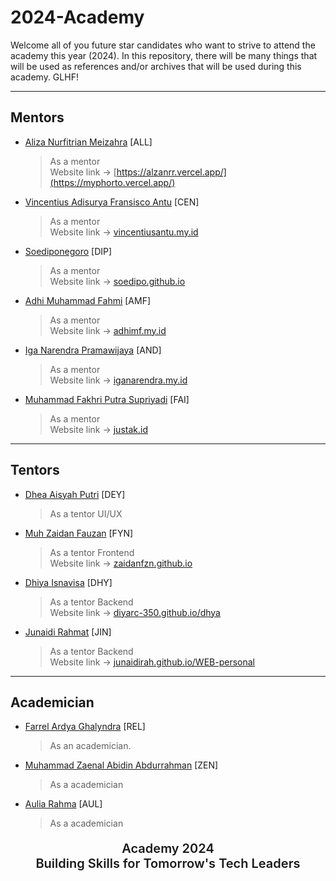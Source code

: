 # 2024-Academy

Welcome all of you future star candidates who want to strive to attend the academy this year (2024). In this repository, there will be many things that will be used as references and/or archives that will be used during this academy. GLHF!

---

## Mentors

- [Aliza Nurfitrian Meizahra](https://github.com/Alizaaaja4) [ALL]
  > As a mentor  
  > Website link -> [https://alzanrr.vercel.app/](https://myphorto.vercel.app/)
- [Vincentius Adisurya Fransisco Antu](https://github.com/vincentiusantu) [CEN]
  > As a mentor  
  > Website link -> [vincentiusantu.my.id](https://vincentiusantu.my.id/)
- [Soediponegoro](https://github.com/Soedipo) [DIP]
  > As a mentor  
  > Website link -> [soedipo.github.io](https://soedipo.github.io/)
- [Adhi Muhammad Fahmi](https://github.com/adhiiimf) [AMF]
  > As a mentor  
  > Website link -> [adhimf.my.id](https://adhimf.my.id/)
- [Iga Narendra Pramawijaya](https://github.com/IritaSee) [AND]
  > As a mentor  
  > Website link -> [iganarendra.my.id](https://iganarendra.my.id/)
- [Muhammad Fakhri Putra Supriyadi](https://github.com/fakhrip) [FAI]
  > As a mentor  
  > Website link -> [justak.id](https://justak.id/)

---

## Tentors

- [Dhea Aisyah Putri](https://github.com/dheaaisyah) [DEY]
  > As a tentor UI/UX  
- [Muh Zaidan Fauzan](https://github.com/Zaidanfzn) [FYN]
  > As a tentor Frontend  
  > Website link -> [zaidanfzn.github.io](https://zaidanfzn.github.io/)
- [Dhiya Isnavisa](https://github.com/DiyArc-350) [DHY]
  > As a tentor Backend  
  > Website link -> [diyarc-350.github.io/dhya](https://diyarc-350.github.io/dhya/)
- [Junaidi Rahmat](https://github.com/Junaidirah) [JIN]
  > As a tentor Backend  
  > Website link -> [junaidirah.github.io/WEB-personal](https://junaidirah.github.io/WEB-personal/)

---

## Academician

- [Farrel Ardya Ghalyndra](https://github.com/arelardya) [REL]
  > As an academician. 
- [Muhammad Zaenal Abidin Abdurrahman](https://github.com/Zendin110206) [ZEN]
  > As a academician
- [Aulia Rahma](https://github.com/pieceofaul) [AUL]
  > As a academician
   
<div align="center">
  <p style="font-size: 20px; font-weight: 600; text-align: center;">Academy 2024 <br> Building Skills for Tomorrow's Tech Leaders</p>
</div>



